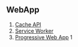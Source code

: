 

## WebApp

1. [Cache API](./md/webapp/cache.md)
1. [Service Worker](./md/webapp/serviceworker.md)
1. [Progressive Web App](./md/webapp/progressivewebapp.md)
1